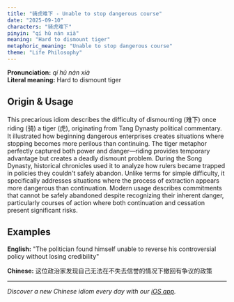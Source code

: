 ```yaml
---
title: "骑虎难下 - Unable to stop dangerous course"
date: "2025-09-10"
characters: "骑虎难下"
pinyin: "qí hǔ nán xià"
meaning: "Hard to dismount tiger"
metaphoric_meaning: "Unable to stop dangerous course"
theme: "Life Philosophy"
---
```


**Pronunciation:** *qí hǔ nán xià*  
**Literal meaning:** Hard to dismount tiger

## Origin & Usage

This precarious idiom describes the difficulty of dismounting (难下) once riding (骑) a tiger (虎), originating from Tang Dynasty political commentary. It illustrated how beginning dangerous enterprises creates situations where stopping becomes more perilous than continuing. The tiger metaphor perfectly captured both power and danger—riding provides temporary advantage but creates a deadly dismount problem. During the Song Dynasty, historical chronicles used it to analyze how rulers became trapped in policies they couldn't safely abandon. Unlike terms for simple difficulty, it specifically addresses situations where the process of extraction appears more dangerous than continuation. Modern usage describes commitments that cannot be safely abandoned despite recognizing their inherent danger, particularly courses of action where both continuation and cessation present significant risks.

## Examples

**English:** "The politician found himself unable to reverse his controversial policy without losing credibility"

**Chinese:** 这位政治家发现自己无法在不失去信誉的情况下撤回有争议的政策

---

*Discover a new Chinese idiom every day with our [iOS app](https://apps.apple.com/us/app/daily-chinese-idioms/id6740611324).*
